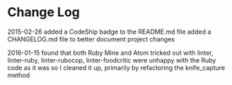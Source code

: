 Change Log
==========

2015-02-26
  added a CodeShip badge to the README.md file
  added a CHANGELOG.md file to better document project changes
  
2016-01-15
  found that both Ruby Mine and Atom tricked out with linter, linter-ruby, 
  linter-rubocop, linter-foodcritic were unhappy with the Ruby code as it was
  so I cleaned it up, primarily by refactoring the knife_capture method

